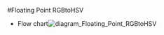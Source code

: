 #Floating Point RGBtoHSV

* Flow chart![diagram_Floating_Point_RGBtoHSV](https://user-images.githubusercontent.com/53068735/112702718-18c2fc80-8ec7-11eb-83e0-67bb0b620b7a.png)
